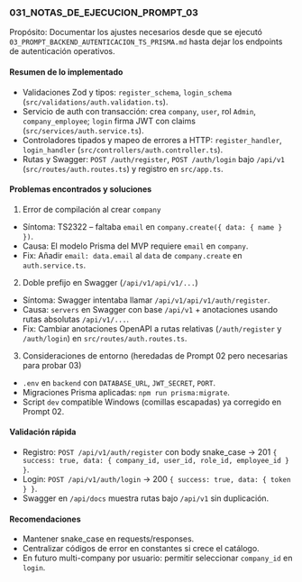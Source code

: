 ### 031_NOTAS_DE_EJECUCION_PROMPT_03

Propósito: Documentar los ajustes necesarios desde que se ejecutó `03_PROMPT_BACKEND_AUTENTICACION_TS_PRISMA.md` hasta dejar los endpoints de autenticación operativos.

#### Resumen de lo implementado
- Validaciones Zod y tipos: `register_schema`, `login_schema` (`src/validations/auth.validation.ts`).
- Servicio de auth con transacción: crea `company`, `user`, rol `Admin`, `company_employee`; `login` firma JWT con claims (`src/services/auth.service.ts`).
- Controladores tipados y mapeo de errores a HTTP: `register_handler`, `login_handler` (`src/controllers/auth.controller.ts`).
- Rutas y Swagger: `POST /auth/register`, `POST /auth/login` bajo `/api/v1` (`src/routes/auth.routes.ts`) y registro en `src/app.ts`.

#### Problemas encontrados y soluciones
1) Error de compilación al crear `company`
- Síntoma: TS2322 – faltaba `email` en `company.create({ data: { name } })`.
- Causa: El modelo Prisma del MVP requiere `email` en `company`.
- Fix: Añadir `email: data.email` al `data` de `company.create` en `auth.service.ts`.

2) Doble prefijo en Swagger (`/api/v1/api/v1/...`)
- Síntoma: Swagger intentaba llamar `/api/v1/api/v1/auth/register`.
- Causa: `servers` en Swagger con base `/api/v1` + anotaciones usando rutas absolutas `/api/v1/...`.
- Fix: Cambiar anotaciones OpenAPI a rutas relativas (`/auth/register` y `/auth/login`) en `src/routes/auth.routes.ts`.

3) Consideraciones de entorno (heredadas de Prompt 02 pero necesarias para probar 03)
- `.env` en `backend` con `DATABASE_URL`, `JWT_SECRET`, `PORT`.
- Migraciones Prisma aplicadas: `npm run prisma:migrate`.
- Script `dev` compatible Windows (comillas escapadas) ya corregido en Prompt 02.

#### Validación rápida
- Registro: `POST /api/v1/auth/register` con body snake_case → 201 `{ success: true, data: { company_id, user_id, role_id, employee_id } }`.
- Login: `POST /api/v1/auth/login` → 200 `{ success: true, data: { token } }`.
- Swagger en `/api/docs` muestra rutas bajo `/api/v1` sin duplicación.

#### Recomendaciones
- Mantener snake_case en requests/responses.
- Centralizar códigos de error en constantes si crece el catálogo.
- En futuro multi-company por usuario: permitir seleccionar `company_id` en `login`.


